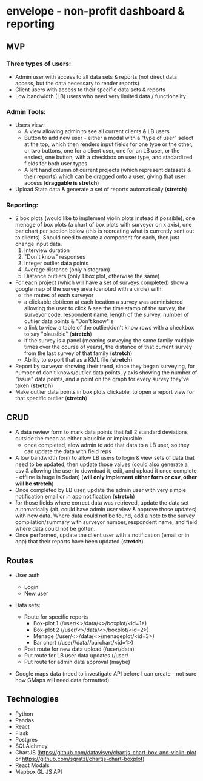 # envelope - non-profit dashboard & reporting
## MVP
### Three types of users: 
 - Admin user with access to all data sets & reports (not direct data access, but the data necessary to render reports)
 - Client users with access to their specific data sets & reports
 - Low bandwidth (LB) users who need very limited data / functionality
### Admin Tools:
- Users view: 
  - A view allowing admin to see all current clients & LB users
  - Button to add new user - either a modal with a "type of user" select at the top, which then renders input fields for one type or the other, or two buttons, one for a client user, one for an LB user, or the easiest, one button, with a checkbox on user type, and stadardized fields for both user types
  - A left hand column of current projects (which represent datasets & their reports) which can be dragged onto a user, giving that user access  (**draggable is stretch**)
- Upload Stata data & generate a set of reports automatically (**stretch**)
### Reporting:
  - 2 box plots (would like to implement violin plots instead if possible), one menage of box plots (a chart of box plots with surveyor on x axis), one bar chart per section below (this is recreating what is currently sent out to clients). Should need to create a component for each, then just change input data.
    1. Interview duration
    2. "Don't know" responses
    3. Integer outlier data points
    4. Average distance (only histogram)
    5. Distance outliers (only 1 box plot, otherwise the same)
  - For each project (which will have a set of surveys completed) show a google map of the survey area (denoted with a circle) with: 
    - the routes of each surveyor
    - a clickable dot/icon at each location a survey was administered allowing the user to click & see the time stamp of the survey, the surveyor code, respondent name, length of the survey, number of outlier data points & "Don't know"'s 
    - a link to view a table of the outlier/don't know rows with a checkbox to say "plausible" (**stretch**)
    - if the survey is a panel (meaning surveying the same family multiple times over the course of years), the distance of that current survey from the last survey of that family (**stretch**)
    - Ability to export that as a KML file (**stretch**)
  - Report by surveyor showing their trend, since they began surveying, for number of don't knows/outlier data points, y axis showing the number of "issue" data points, and a point on the graph for every survey they've taken (**stretch**)
  - Make outlier data points in box plots clickable, to open a report view for that specific outlier  (**stretch**)
## CRUD
  - A data review form to mark data points that fall 2 standard deviations outside the mean as either plausible or implausible
    * once completed, alow admin to add that data to a LB user, so they can update the data with field reps
  - A low bandwidth form to allow LB users to login & view sets of data that need to be updated, then update those values (could also generate a csv & allowing the user to download it, edit, and upload it once complete - offline is huge in Sudan) (**will only implement either form or csv, other will be stretch**)
  - Once completed by LB user, update the admin user with very simple notification email or in app notification  (**stretch**)
   - for those fields where correct data was retrieved, update the data set automatically (alt. could have admin user view & approve those updates) with new data.  Where data could not be found, add a note to the survey compilation/summary with surveyor number, respondent name, and field where data could not be gotten.
  - Once performed, update the client user with a notification (email or in app) that their reports have been updated (**stretch**)
  

## Routes
 - User auth
     - Login
     - New user
 - Data sets:
     - Route for specific reports
          - Box-plot 1 (/user/<<userId>>/data/<<datasetId>>/boxplot/<id=1>)
          - Box-plot 2 (/user/<<userId>>/data/<<datasetId>>/boxplot/<id=2>)
          - Menage (/user/<<userId>>/data/<<datasetId>>/menageplot/<id=3>)
          - Bar chart (/user/<userId>/data/<datasetId>/barchart/<id=1>)
     - Post route for new data upload (/user/<userId>/data)
     - Put route for LB user data updates (/user/<userId>
     - Put route for admin data approval (maybe)
  
  - Google maps data (need to investigate API before I can create - not sure how GMaps will need data formatted)
 


## Technologies
- Python
- Pandas
- React
- Flask
- Postgres
- SQLAlchmey
- ChartJS (https://github.com/datavisyn/chartjs-chart-box-and-violin-plot or https://github.com/sgratzl/chartjs-chart-boxplot)
- React Modals
- Mapbox GL JS API
